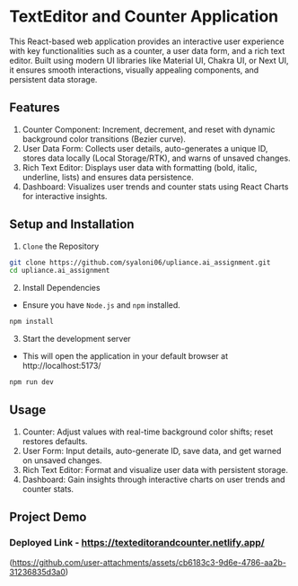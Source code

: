 # TextEditor and Counter Application
This React-based web application provides an interactive user experience with key functionalities such as a counter, a user data form, and a rich text editor. Built using modern UI libraries like Material UI, Chakra UI, or Next UI, it ensures smooth interactions, visually appealing components, and persistent data storage.
## Features
1. Counter Component: Increment, decrement, and reset with dynamic background color transitions (Bezier curve).
2. User Data Form: Collects user details, auto-generates a unique ID, stores data locally (Local Storage/RTK), and warns of unsaved changes.
3. Rich Text Editor: Displays user data with formatting (bold, italic, underline, lists) and ensures data persistence.
4. Dashboard: Visualizes user trends and counter stats using React Charts for interactive insights.
## Setup and Installation
1. `Clone` the Repository
``` bash
git clone https://github.com/syaloni06/upliance.ai_assignment.git
cd upliance.ai_assignment
```
2. Install Dependencies
- Ensure you have `Node.js` and `npm` installed.
``` bash
npm install
```
3. Start the development server
- This will open the application in your default browser at http://localhost:5173/
``` bash
npm run dev
```
## Usage
1. Counter: Adjust values with real-time background color shifts; reset restores defaults.
2. User Form: Input details, auto-generate ID, save data, and get warned on unsaved changes.
3. Rich Text Editor: Format and visualize user data with persistent storage.
4. Dashboard: Gain insights through interactive charts on user trends and counter stats.
## Project Demo
### Deployed Link - https://texteditorandcounter.netlify.app/
(https://github.com/user-attachments/assets/cb6183c3-9d6e-4786-aa2b-31236835d3a0)
